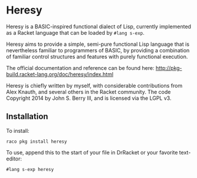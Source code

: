 Heresy
======

Heresy is a BASIC-inspired functional dialect of Lisp, currently implemented as a Racket language that can be loaded by ``#lang s-exp``.

Heresy aims to provide a simple, semi-pure functional Lisp language that is nevertheless familiar to programmers of BASIC, by providing a combination of familiar control structures and features with purely functional execution.

The official documentation and reference can be found here:  http://pkg-build.racket-lang.org/doc/heresy/index.html

Heresy is chiefly written by myself, with considerable contributions from Alex Knauth, and several others in the Racket community. The code Copyright 2014 by John S. Berry III, and is licensed via the LGPL v3.

Installation
------------

To install:

``raco pkg install heresy``

To use, append this to the start of your file in DrRacket or your favorite text-editor:

``#lang s-exp heresy``
